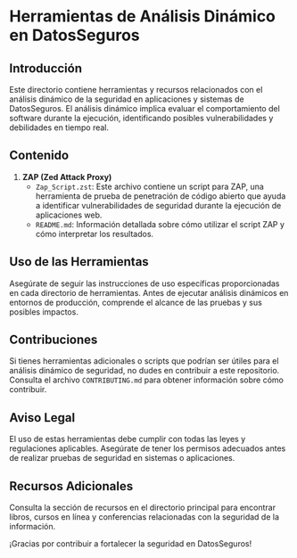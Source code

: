 # Herramientas de Análisis Dinámico en DatosSeguros

## Introducción

Este directorio contiene herramientas y recursos relacionados con el análisis dinámico de la seguridad en aplicaciones y sistemas de DatosSeguros. El análisis dinámico implica evaluar el comportamiento del software durante la ejecución, identificando posibles vulnerabilidades y debilidades en tiempo real.

## Contenido

1. **ZAP (Zed Attack Proxy)**
    - `Zap_Script.zst`: Este archivo contiene un script para ZAP, una herramienta de prueba de penetración de código abierto que ayuda a identificar vulnerabilidades de seguridad durante la ejecución de aplicaciones web.
    - `README.md`: Información detallada sobre cómo utilizar el script ZAP y cómo interpretar los resultados.

## Uso de las Herramientas

Asegúrate de seguir las instrucciones de uso específicas proporcionadas en cada directorio de herramientas. Antes de ejecutar análisis dinámicos en entornos de producción, comprende el alcance de las pruebas y sus posibles impactos.

## Contribuciones

Si tienes herramientas adicionales o scripts que podrían ser útiles para el análisis dinámico de seguridad, no dudes en contribuir a este repositorio. Consulta el archivo `CONTRIBUTING.md` para obtener información sobre cómo contribuir.

## Aviso Legal

El uso de estas herramientas debe cumplir con todas las leyes y regulaciones aplicables. Asegúrate de tener los permisos adecuados antes de realizar pruebas de seguridad en sistemas o aplicaciones.

## Recursos Adicionales

Consulta la sección de recursos en el directorio principal para encontrar libros, cursos en línea y conferencias relacionadas con la seguridad de la información.

¡Gracias por contribuir a fortalecer la seguridad en DatosSeguros!

